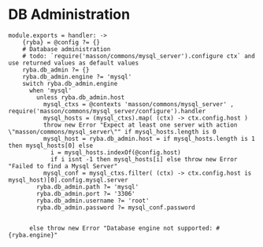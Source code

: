
# DB Administration

    module.exports = handler: ->
        {ryba} = @config ?= {}
        # Database administration
        # todo: `require('masson/commons/mysql_server').configure ctx` and use returned values as default values
        ryba.db_admin ?= {}
        ryba.db_admin.engine ?= 'mysql'
        switch ryba.db_admin.engine
          when 'mysql'
            unless ryba.db_admin.host
              mysql_ctxs = @contexts 'masson/commons/mysql_server' , require('masson/commons/mysql_server/configure').handler
              mysql_hosts = (mysql_ctxs).map( (ctx) -> ctx.config.host )
              throw new Error "Expect at least one server with action \"masson/commons/mysql_server\"" if mysql_hosts.length is 0
              mysql_host = ryba.db_admin.host = if mysql_hosts.length is 1 then mysql_hosts[0] else
                i = mysql_hosts.indexOf(@config.host)
                if i isnt -1 then mysql_hosts[i] else throw new Error "Failed to find a Mysql Server"
              mysql_conf = mysql_ctxs.filter( (ctx) -> ctx.config.host is mysql_host)[0].config.mysql.server
            ryba.db_admin.path ?= 'mysql'
            ryba.db_admin.port ?= '3306'
            ryba.db_admin.username ?= 'root'
            ryba.db_admin.password ?= mysql_conf.password
            
            
          else throw new Error "Database engine not supported: #{ryba.engine}"
